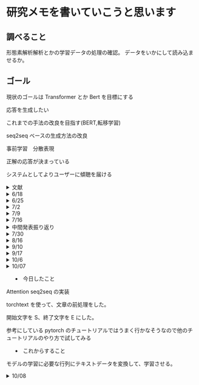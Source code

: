 # 研究メモを書いていこうと思います

## 調べること

形態素解析解析とかの学習データの処理の確認。
データをいかにして読み込ませるか。

## ゴール

現状のゴールは Transformer とか Bert を目標にする

応答を生成したい

これまでの手法の改良を目指す(BERT,転移学習)

seq2seq ベースの生成方法の改良

事前学習　分散表現

正解の応答が決まっている

システムとしてよりユーザーに傾聴を届ける

<details>

<summary>文献</summary>

[系列変換モデルに基づく傾聴的な応答表現の生成](https://anlp.jp/proceedings/annual_meeting/2018/pdf_dir/P7-17.pdf)

[語りの傾聴において表出する応答データの拡充](https://www.anlp.jp/proceedings/annual_meeting/2020/pdf_dir/P1-33.pdf)

[Attention Is All You Need](https://arxiv.org/abs/1706.03762)

[github of Transformer](https://github.com/huggingface/transformers)

[BERT: Pre-training of Deep Bidirectional Transformers for Language Understanding](https://arxiv.org/abs/1810.04805)

</details>

<details>

<summary>6/18</summary>

ゼロから DL の RNN の章の読了

LSTM を始めた

</details >

<details>
<summary> 6/25</summary>

６章 LSTM の章が終わった

LSTM におけるモデルの精度向上手段などについて学んだ。

- 有効な手法

  ドロップアウトの追加（時間方向には繋げない）

  LSTM 層の追加

  Affine レイヤと Embedding レイヤにおける重み共有

７章を読み始めた

前の章で保存しておいたモデルの重みを使って文章の生成をためした。

</details>

<details>

<summary>7/2 </summary>

7 章 seq2seq に入った

#### seq2seq とは

Encoder と Decoder の２つの RNN から構成される

ここでの出力は LSTM レイヤの最後の隠れ状態になる。これに必要な情報が入っている。（固定長のベクトルになる）

Encoder は入力情報をエンコードして Decoder はそれをもとに出力を生成する

#### seq2seq を改良したい

1.  入力データを反転させる

なぜうまく行くのかはわかっていないけど大体の場合うまく行くらしい

2. 覗き見

今のモデルではデコーダのの最初の LSTM&Affine しか受け取れないので全体に行き渡るようにする
(Peekydeocder,PeekySeq2seq に実装済み)

</details>

<details>

<summary>7/9</summary>

ゼロから作る DL を読了した

イマイチ式とコードのイメージがつながらない

中間発表用のスライドを作ってました。なかなか難しい...

[中間発表用のスライドはこちら](https://kosenjp-my.sharepoint.com/:p:/g/personal/31540_toyota_kosen-ac_jp/ERB6GWA25h9EqEwibb21uE4B8uzeLus7C9gXFM_P-c1mYw?e=u1dPOk)

- seq2seq の問題点

固定長のベクトルを返す。（入力の長さに関わらず）

- Encoder を改良する

1. LSTM の重みを最後のものだけではなく*すべて*利用する

隠れ層の重みをすべて取り出して Encoder に渡してあげる

隠れ層の重みの中には入力された単語の情報がおおく含まれるため

- Decoder を改良する

1. 各単語ベクトルに対して重み付き和を計算する

2. 内積を用いてベクトル間の類似度を計算する

これらの層を組み合わせることで Attention を実現する

</details>

<details>

<summary>7/16</summary>

pytorch のサンプルを動かすときの spaCy のモデルは管理者権限でインストールする

発表用のプレゼンを完成させた

そろそろ pytorch を使ってモデルを作っていきたいので、まずは、前処理について調べている。

学習データは、タブ区切りで，左側が語り，右側が傾聴応答．語り，応答とも半角スペースで形態素に区切ってある．

別のファイル（morphological_analysis.py)をつくって前処理の練習をしてる

</details>

<details>

<summary>中間発表振り返り</summary>

質問

1. パフォーマンスはどうやって図るの？

   完全一致率->正解の応答と一致した生成された応答の数

   BLUE->生成された応答と正解がどの程度似ているかの指標

   種類数->生成された応答の種類

2. 系列変換ってどれのこと？

   seq2seq と Transformer の部分のとこで使われている（BERT はどうなんだろ）

</details>

<details>
<summary>7/30</summary>

- やったこと

テキストファイルを seq2seq で読み込ませるための前処理

見た感じうまく行ったので、seq2seq を動かせるようにしたい

ソースコードは morphological_analysis.py にある

呼び掛けと応答を別のファイルに保存してから、前処理をかけるように変更した

訓練用データとテスト用のデータへの分割に sklearn のものを使ってみる

- 参考リンク

[PyTorch で Seq2Seq を実装してみた](https://qiita.com/m__k/items/b18756628575b177b545)

前処理の参考

[Torchtext Tutorial 01: Getting Started](https://github.com/mjc92/TorchTextTutorial/blob/master/01.%20Getting%20started.ipynb)

BERT と Attention の解説記事

[自然言語処理の王様「BERT」の論文を徹底解説](https://qiita.com/omiita/items/72998858efc19a368e50#10-%E8%A6%81%E7%B4%84)

[深層学習界の大前提 Transformer の論文解説！](https://qiita.com/omiita/items/07e69aef6c156d23c538)

</details>

<details>
<summary>8/16</summary>

- 今日したこと

  サンプルの seq2seq はめんどくさそうなので自前でモデル部分だけ pytorch を使うように方向転換した

  seq2seq は一応動作するところまではできた。

- これから

  プロポーザルの修正と まとめ WORD を作成する。

  スライドに追加する画像（イラスト）と系列変換の部分の追加

</details>

<details>
<summary>9/10</summary>

- 今日したこと

  Attention を使った seq2seq を実装（丸写し）した

  Attention はまだデバックしていないです

- これからの予定

モデルを読み込んで、応答の生成をするスクリプトを作成する

BLUE などのスコアの計算もしていきたい

- 参考文献

[PyTorch で Attention Seq2Seq を実装してみた](https://qiita.com/m__k/items/646044788c5f94eadc8d)

</details>

<details>
<summary>9/17</summary>

- 今日したこと

コードを colabolatory に移植した。

seq2seq の場合の生成が一応できた

[結果はこちらです](https://drive.google.com/drive/folders/1wlw_0E57uI_qXNbg4HnL0xcrFFQjyb_S)

ファイル名は seq2seq.csv

- これからすること

スコアの計測

正しく生成できているかわからないので確認する

Attention 　 seq2seq も実行して生成してみる

</details>

<details>
<summary>10/6</summary>

- 今日したこと

seq2seq の処理の確認

torchtext を使ってテキストデータの処理をした

参考: [torchtext で簡単に Deep な自然言語処理](https://qiita.com/itok_msi/items/1f3746f7e89a19dafac5)

- これからすること

いったん seq2seq の問題点を確認した後に、transformer のモデルを作成したい

ちゃんと生成されているか確認する

</details>

<details>

<summary>10/07</summar>

- 今日したこと

Attention seq2seq の実装

torchtext を使って、文章の前処理をした。

開始文字を S、終了文字を E にした。

参考にしている pytorch のチュートリアルではうまく行かなそうなので他のチュートリアルのやり方で試してみる

- これからすること

モデルの学習に必要な行列にテキストデータを変換して、学習させる。

</details>

<details>

<summary>10/08</summary>

- 今日したこと

  pytorch に実装されている Attention モデルを試した。

  torchtext を使った前処理をして、モデルの訓練をさせる予定。

  前処理はうまくいったけど訓練をするときにエラーをはいたので解決したい。

  途中で colaboratory が動かなくなったので seq2seq のスコアを計算してました
  |完全一致率|種類数|BLUE|
  |:--:|:--:|:--:|
  |0.05684684684684685|49|1.483052500194759e-231|

- これからすること

attention seq2seq の学習の実行（デバッグ）

</details>

